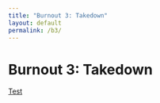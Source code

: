 ```yaml
---
title: "Burnout 3: Takedown"
layout: default
permalink: /b3/
---
```


# Burnout 3: Takedown

<a class="blobdl" href="/PS2-Game-Mods/raw/refs/heads/main/Burnout%203%20Takedown/Network%20Play/SLES-52585_CE49B0DE_network_play.pnach">Test</a>

